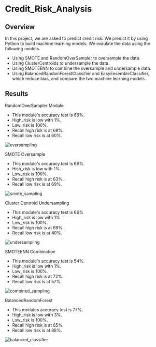 # Credit_Risk_Analysis
## Overview
In this project, we are asked to predict credit risk. We predict it by using Python to build machine learning models. We evaulate the data using the following models.
- Using SMOTE and RandomOverSampler to oversample the data.
- Using ClusterCentroids to undersample the data. 
- Using SMOTEENN to combine the oversample and undersample data. 
- Using BalancedRandomForestClassifier and EasyEnsembleClassifier, which reduce bias, and compare the two machine learning models. 

## Results
RandomOverSampler Module
- This module's accuracy test is 65%. 
- High_risk is low with 1%.
- Low_risk is 100%.
- Recall high risk is at 69%.
- Recall low risk is at 60%.

![oversampling](https://user-images.githubusercontent.com/80054925/125202478-675b9300-e239-11eb-9239-860c096a93de.png)

SMOTE Oversample
- This module's accuracy test is 66%.
- Hish_risk is low with 1%.
- Low_risk is 100%.
- Recall high risk is at 63%.
- Recall low risk is at 69%. 

![smote_sampling](https://user-images.githubusercontent.com/80054925/125202749-9fafa100-e23a-11eb-8d8e-8722ad8c67d0.png)

Cluster Centroid Undersampling
- This module's accuracy test is 66%
- High_risk is low with 1%
- Low_risk is 100%. 
- Recall high risk is at 69%.
- Recall low risk is at 40%.

![undersampling](https://user-images.githubusercontent.com/80054925/125202967-cc17ed00-e23b-11eb-8480-2b78ad340ec6.png)


SMOTEENN Combination
- This module's accuracy test is 54%.
- High_risk is low with 1%.
- Low_risk is 100%.
- Recall high risk is at 72%.
- Recall low risk is at 57%.

![combined_sampling](https://user-images.githubusercontent.com/80054925/125202945-ae4a8800-e23b-11eb-9144-55a5fafacf8c.png)

BalancedRandomForest
- This modules accuracy test is 77%.
- High_risk is low with 3%.
- Low_risk is 100%.
- Recall high risk is at 65%.
- Recall low risk is at 88%.

![balanced_classifier](https://user-images.githubusercontent.com/80054925/125203054-53fdf700-e23c-11eb-80ab-7ecc83c58e0d.png)
